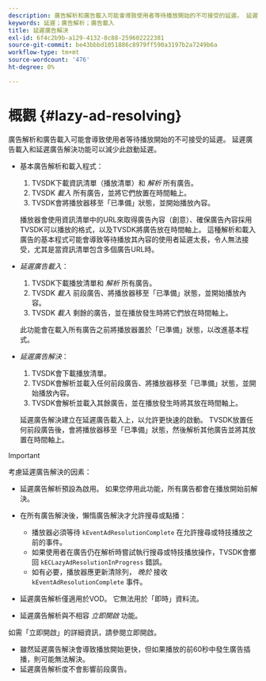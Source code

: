 ```yaml
---
description: 廣告解析和廣告載入可能會導致使用者等待播放開始的不可接受的延遲。 延遲廣告載入和延遲廣告解決功能可以減少此啟動延遲。
keywords: 延遲；廣告解析；廣告載入
title: 延遲廣告解決
exl-id: 6f4c2b9b-a129-4132-8c88-259602222381
source-git-commit: be43bbbd1051886c8979ff590a3197b2a7249b6a
workflow-type: tm+mt
source-wordcount: '476'
ht-degree: 0%

---
```


# 概觀 {#lazy-ad-resolving}

廣告解析和廣告載入可能會導致使用者等待播放開始的不可接受的延遲。 延遲廣告載入和延遲廣告解決功能可以減少此啟動延遲。

* 基本廣告解析和載入程式：

   1. TVSDK下載資訊清單（播放清單）和 *解析* 所有廣告。
   1. TVSDK *載入* 所有廣告，並將它們放置在時間軸上。
   1. TVSDK會將播放器移至「已準備」狀態，並開始播放內容。

   播放器會使用資訊清單中的URL來取得廣告內容（創意）、確保廣告內容採用TVSDK可以播放的格式，以及TVSDK將廣告放在時間軸上。 這種解析和載入廣告的基本程式可能會導致等待播放其內容的使用者延遲太長，令人無法接受，尤其是當資訊清單包含多個廣告URL時。

* *延遲廣告載入*：

   1. TVSDK下載播放清單和 *解析* 所有廣告。
   1. TVSDK *載入* 前段廣告、將播放器移至「已準備」狀態，並開始播放內容。
   1. TVSDK *載入* 剩餘的廣告，並在播放發生時將它們放在時間軸上。

   此功能會在載入所有廣告之前將播放器置於「已準備」狀態，以改進基本程式。

* *延遲廣告解決*：

   1. TVSDK會下載播放清單。
   1. TVSDK會解析並載入任何前段廣告、將播放器移至「已準備」狀態，並開始播放內容。
   1. TVSDK會解析並載入其餘廣告，並在播放發生時將其放在時間軸上。

   延遲廣告解決建立在延遲廣告載入上，以允許更快速的啟動。 TVSDK放置任何前段廣告後，會將播放器移至「已準備」狀態，然後解析其他廣告並將其放置在時間軸上。

>[!IMPORTANT]
>
>考慮延遲廣告解決的因素：
>
>* 延遲廣告解析預設為啟用。 如果您停用此功能，所有廣告都會在播放開始前解決。
>* 在所有廣告解決後，懶惰廣告解決才允許搜尋或點播：
   >
   >    * 播放器必須等待 `kEventAdResolutionComplete` 在允許搜尋或特技播放之前的事件。
   >    * 如果使用者在廣告仍在解析時嘗試執行搜尋或特技播放操作，TVSDK會擲回 `kECLazyAdResolutionInProgress` 錯誤。
   >    * 如有必要，播放器應更新清除列， *晚於* 接收 `kEventAdResolutionComplete` 事件。
>
>* 延遲廣告解析僅適用於VOD。 它無法用於「即時」資料流。
>* 延遲廣告解析與不相容 *立即開啟* 功能。
>
>  如需「立即開啟」的詳細資訊，請參閱立即開啟。
>
>* 雖然延遲廣告解決會導致播放開始更快，但如果播放的前60秒中發生廣告插播，則可能無法解決。
>* 延遲廣告解析度不會影響前段廣告。

